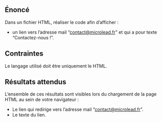 ## Énoncé

Dans un fichier HTML, réaliser le code afin d’afficher :

- un lien vers l’adresse mail “contact@microlead.fr” et qui a pour texte “Contactez-nous !”.

## Contraintes

Le langage utilisé doit être uniquement le HTML.

## Résultats attendus

L’ensemble de ces résultats sont visibles lors du chargement de la page HTML au sein de votre navigateur :

- Le lien qui redirige vers l’adresse mail “contact@microlead.fr”.
- Le texte du lien.
